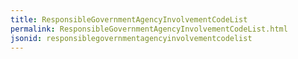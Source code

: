 ```yaml
---
title: ResponsibleGovernmentAgencyInvolvementCodeList
permalink: ResponsibleGovernmentAgencyInvolvementCodeList.html
jsonid: responsiblegovernmentagencyinvolvementcodelist
---
```

